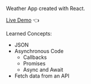 Weather App created with React.

[Live Demo](https://gonzalo102.github.io/weather-app/) :point_left:

Learned Concepts:

- JSON
- Asynchronous Code
  - Callbacks
  - Promises
  - Async and Await
- Fetch data from an API
